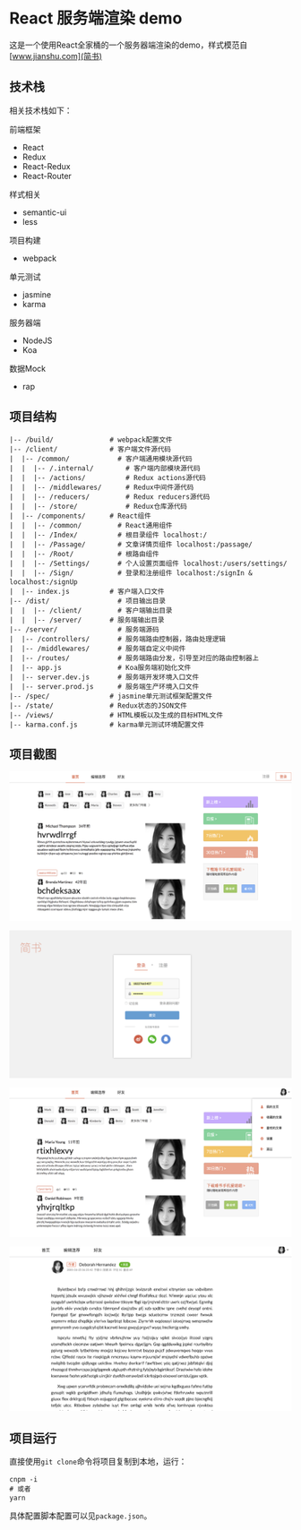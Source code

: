 # React 服务端渲染 demo

这是一个使用React全家桶的一个服务器端渲染的demo，样式模范自[www.jianshu.com](简书)

## 技术栈

相关技术栈如下：

前端框架
* React
* Redux
* React-Redux
* React-Router

样式相关
* semantic-ui
* less

项目构建
* webpack

单元测试
* jasmine
* karma

服务器端
* NodeJS
* Koa

数据Mock
* rap

## 项目结构

```
|-- /build/              # webpack配置文件
|-- /client/             # 客户端文件源代码
|  |-- /common/            # 客户端通用模块源代码
|  |  |-- /.internal/        # 客户端内部模块源代码
|  |  |-- /actions/          # Redux actions源代码
|  |  |-- /middlewares/      # Redux中间件源代码
|  |  |-- /reducers/         # Redux reducers源代码
|  |  |-- /store/            # Redux仓库源代码
|  |-- /components/      # React组件
|  |  |-- /common/         # React通用组件
|  |  |-- /Index/          # 根目录组件 localhost:/
|  |  |-- /Passage/        # 文章详情页组件 localhost:/passage/
|  |  |-- /Root/           # 根路由组件
|  |  |-- /Settings/       # 个人设置页面组件 localhost:/users/settings/
|  |  |-- /Sign/           # 登录和注册组件 localhost:/signIn & localhost:/signUp
|  |-- index.js          # 客户端入口文件
|-- /dist/                 # 项目输出目录
|  |  |-- /client/         # 客户端输出目录
|  |  |-- /server/       # 服务端输出目录
|-- /server/               # 服务端源码
|  |-- /controllers/       # 服务端路由控制器，路由处理逻辑
|  |-- /middlewares/       # 服务端自定义中间件
|  |-- /routes/            # 服务端路由分发，引导至对应的路由控制器上
|  |-- app.js              # Koa服务端初始化文件
|  |-- server.dev.js       # 服务端开发环境入口文件
|  |-- server.prod.js      # 服务端生产环境入口文件
|-- /spec/               # jasmine单元测试框架配置文件
|-- /state/              # Redux状态的JSON文件
|-- /views/              # HTML模板以及生成的目标HTML文件
|-- karma.conf.js        # karma单元测试环境配置文件
```

## 项目截图

![主页](./resources/index.png)

![登录页](./resources/sign_in.png)

![登录完成后的主页](./resources/signin.png)

![文章主页](./resources/passage.png)

## 项目运行

直接使用`git clone`命令将项目复制到本地，运行：

```shell
cnpm -i
# 或者
yarn 
```

具体配置脚本配置可以见`package.json`。